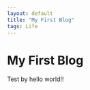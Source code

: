 ```yaml
---
layout: default
title: "My First Blog"
tags: Life
---
```


# My First Blog

<p>Test by hello world!!</p>